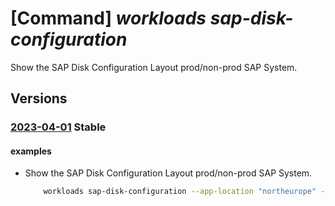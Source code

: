 # [Command] _workloads sap-disk-configuration_

Show the SAP Disk Configuration Layout prod/non-prod SAP System.

## Versions

### [2023-04-01](/Resources/mgmt-plane/L3N1YnNjcmlwdGlvbnMve30vcHJvdmlkZXJzL21pY3Jvc29mdC53b3JrbG9hZHMvbG9jYXRpb25zL3t9L3NhcHZpcnR1YWxpbnN0YW5jZW1ldGFkYXRhL2RlZmF1bHQvZ2V0ZGlza2NvbmZpZ3VyYXRpb25z/2023-04-01.xml) **Stable**

<!-- mgmt-plane /subscriptions/{}/providers/microsoft.workloads/locations/{}/sapvirtualinstancemetadata/default/getdiskconfigurations 2023-04-01 -->

#### examples

- Show the SAP Disk Configuration Layout prod/non-prod SAP System.
    ```bash
        workloads sap-disk-configuration --app-location "northeurope" --database-type "HANA" --db-vm-sku "Standard_M32ts" --deployment-type "SingleServer" --environment "NonProd" --sap-product "S4HANA" --location "northeurope"
    ```
